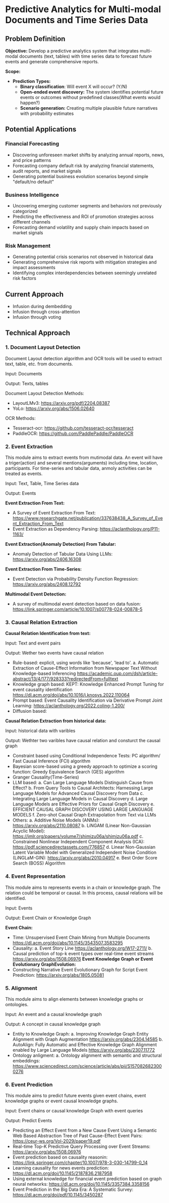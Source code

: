 # Predictive Analytics for Multi-modal Documents and Time Series Data

## Problem Definition

**Objective:** Develop a predictive analytics system that integrates multi-modal documents (text, tables) with time series data to forecast future events and generate comprehensive reports.

**Scope:**
- **Prediction Types:**
  - **Binary classification**: Will event X will occur? (Y/N)
  - **Open-ended event discovery:** The system identifies potential future events or outcomes without predefined classes(What events would happen?)
  - **Scenario generation:** Creating multiple plausible future narratives with probability estimates

## Potential Applications

### Financial Forecasting
- Discovering unforeseen market shifts by analyzing annual reports, news, and price patterns
- Forecasting company default risk by analyzing financial statements, audit reports, and market signals
- Generating potential business evolution scenarios beyond simple "default/no default"

### Business Intelligence
- Uncovering emerging customer segments and behaviors not previously categorized
- Predicting the effectiveness and ROI of promotion strategies across different channels
- Forecasting demand volatility and supply chain impacts based on market signals

### Risk Management
- Generating potential crisis scenarios not observed in historical data
- Generating comprehensive risk reports with mitigation strategies and impact assessments
- Identifying complex interdependencies between seemingly unrelated risk factors

## Current Approach 
- Infusion during dembedding
- Infusion through cross-attention
- Infusion through voting

## Technical Approach

### 1. Document Layout Detection
Document Layout detection algorithm and OCR tools will be used to extract text, table, etc. from documents.

Input: Documents

Output: Texts, tables

Document Layout Detection Methods: 
  - LayoutLMv3: https://arxiv.org/pdf/2204.08387
  - YoLo: https://arxiv.org/abs/1506.02640

OCR Methods:
  - Tesseract-ocr: https://github.com/tesseract-ocr/tesseract
  - PaddleOCR: https://github.com/PaddlePaddle/PaddleOCR

### 2. Event Extraction
This module aims to extract events from mutimodal data. An event will have a triger(action) and several mentions(arguments) including time, location, participants. For time-series and tabular data, anmoly activities can be treated as events.

Input: Text, Table, Time Series data

Output: Events

**Event Extraction From Text:**
  - A Survey of Event Extraction From Text: https://www.researchgate.net/publication/337638438_A_Survey_of_Event_Extraction_From_Text
  - Event Extraction as Dependency Parsing: https://aclanthology.org/P11-1163/
    
**Event Extraction(Anomaly Detection) From Tabular:**
  - Anomaly Detection of Tabular Data Using LLMs: https://arxiv.org/abs/2406.16308
    
**Event Extraction From Time-Series:**
  - Event Detection via Probability Density Function Regression: https://arxiv.org/abs/2408.12792
    
**Multimodal Event Detection:**
  - A survey of multimodal event detection based on data fusion: https://link.springer.com/article/10.1007/s00778-024-00878-5

### 3. Causal Relation Extraction
**Causal Relation Identification from text:**

Input: Text and event pairs

Output: Wether two events have causal relation

  - Rule-based: explicit, using words like 'because', 'lead to'.
    a. Automatic Extraction of Cause-Effect Information from Newspaper Text Without Knowledge-based Inferencing https://academic.oup.com/dsh/article-abstract/13/4/177/928333?redirectedFrom=fulltext
  - Knowledge graph based: KEPT: Knowledge Enhanced Prompt Tuning for event causality identification https://dl.acm.org/doi/abs/10.1016/j.knosys.2022.110064
  - Prompt based: Event Causality Identification via Derivative Prompt Joint Learning: https://aclanthology.org/2022.coling-1.200/
  - Diffusion based: 

**Causal Relation Extraction from historical data:**

Input: historical data with varibles 

Output: Wethter two varibles have causal relation and consturct the causal graph

  - Constraint based using Conditional Independence Tests: PC algorithm/ Fast Causal Inference (FCI) algorithm
  - Bayesian score-based using a greedy approach to optimize a scoring function: Greedy Equivalence Search (GES) algorithm
  - Granger Causality(Time-Series)
  - LLM based:
     a. Can Large Language Models Distinguish Cause from Effect?
     b. From Query Tools to Causal Architects: Harnessing Large Language Models for
Advanced Causal Discovery from Data
     c. Integrating Large Language Models in Causal Discovery
     d. Large Language Models are Effective Priors for Causal Graph Discovery
     e. EFFICIENT CAUSAL GRAPH DISCOVERY USING LARGE LANGUAGE MODELS
     f. Zero-shot Causal Graph Extrapolation from Text via LLMs
  - Others:
     a. Additive Noise Models (ANMs): https://arxiv.org/abs/2110.08087
     b. LiNGAM (Linear Non-Gaussian Acyclic Model): https://jmlr.org/papers/volume7/shimizu06a/shimizu06a.pdf
     c. Constrained Nonlinear Independent Component Analysis (ICA): https://pdf.sciencedirectassets.com/776857
     d. Linear Non-Gaussian Latent Variable Model with Generalized Independent Noise Condition (LiNGLaM-GIN): https://arxiv.org/abs/2010.04917
     e. Best Order Score Search (BOSS) Algorithm

    


### 4. Event Representation
This module aims to represents events in a chain or knowledge graph. The relation could be temporal or causal.
In this process, causal relations will be identified.

Input: Events

Output: Event Chain or Knowledge Graph 

**Event Chain:** 
  - Time: Unsupervised Event Chain Mining from Multiple Documents https://dl.acm.org/doi/abs/10.1145/3543507.3583295
  - Causality:
    a. Event Story Line https://aclanthology.org/W17-2711/
    b. Causal prediction of top-k event types over real-time event streams https://arxiv.org/abs/1508.06976
**Event Knowledge Graph or Event Evolutionary GraphEvolution:**
  - Constructing Narrative Event Evolutionary Graph for Script Event Prediction: https://arxiv.org/abs/1805.05081

### 5. Alignment
This module aims to align elements between knowledge graphs or ontologies.

Input: An event and a causal knowledge graph

Output: A concept in causal knowledge graph

  - Entity to Knowledge Graph:
    a. Improving Knowledge Graph Entity Alignment with Graph Augmentation https://arxiv.org/abs/2304.14585
    b. AutoAlign: Fully Automatic and Effective Knowledge Graph Alignment enabled by Large Language Models https://arxiv.org/abs/2307.11772
  - Ontology anligment:
    a. Ontology alignment with semantic and structural embeddings: https://www.sciencedirect.com/science/article/abs/pii/S1570826823000276
    
  
### 6. Event Prediction
This module aims to predict future events given event chains, event knowledge graphs or event causal knowledge graphs.

Input: Event chains or causal knowledge Graph with event queries

Output: Predict Events

 - Predicting an Effect Event from a New Cause Event Using a Semantic Web Based Abstraction Tree of Past Cause-Effect Event Pairs: https://ceur-ws.org/Vol-2029/paper19.pdf
 - Real-time Top-K Predictive Query Processing over Event Streams: https://arxiv.org/abs/1508.06976
 - Event prediction based on causality reasonin: https://link.springer.com/chapter/10.1007/978-3-030-14799-0_14
 - Learning causality for news events prediction: https://dl.acm.org/doi/10.1145/2187836.2187958
 - Using external knowledge for financial event prediction based on graph neural networks: https://dl.acm.org/doi/10.1145/3357384.3358156
 - Event Prediction in the Big Data Era: A Systematic Survey: https://dl.acm.org/doi/pdf/10.1145/3450287
   






